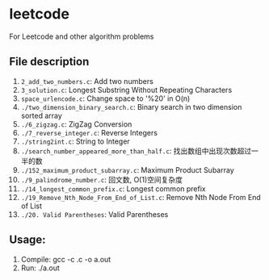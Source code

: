 # leetcode
For Leetcode and other algorithm problems

## File description

1. `2_add_two_numbers.c`: Add two numbers
2. `3_solution.c`: Longest Substring Without Repeating Characters
3. `space_urlencode.c`: Change space to '%20' in O(n)
4. `./two_dimension_binary_search.c`: Binary search in two dimension sorted array
5. `./6_zigzag.c`: ZigZag Conversion  
6. `./7_reverse_integer.c`: Reverse Integers
7. `./string2int.c`: String to Integer
8. `./search_number_appeared_more_than_half.c`: 找出数组中出现次数超过一半的数
9. `./152_maximum_product_subarray.c`: Maximum Product Subarray
10. `./9_palindrome_number.c`: 回文数, O(1)空间复杂度
14. `./14_longest_common_prefix.c`: Longest common prefix
15. `./19_Remove_Nth_Node_From_End_of_List.c`: Remove Nth Node From End of List
20. `./20. Valid Parentheses`: Valid Parentheses

## Usage:

1. Compile: gcc -c <file-name>.c -o a.out
2. Run: ./a.out
